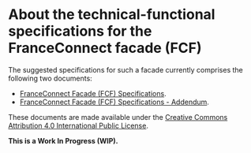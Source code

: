 # About the technical-functional specifications for the FranceConnect facade (FCF)

The suggested specifications for such a facade currently comprises the following two documents:
- [FranceConnect Facade (FCF) Specifications](https://github.com/microsoft/franceconnect-facade-dotnet-webapp-aspnetcore/blob/main/Specifications/FranceConnect%20Facade%20(FCF)%20Specifications.docx).
- [FranceConnect Facade (FCF) Specifications - Addendum](https://github.com/microsoft/franceconnect-facade-dotnet-webapp-aspnetcore/blob/main/Specifications/FranceConnect%20Facade%20(FCF)%20Specifications%20-%20Addendum.docx).

These documents are made available under the [Creative Commons Attribution 4.0 International Public License](https://creativecommons.org/licenses/by/4.0/legalcode).

**This is a Work In Progress (WIP).**